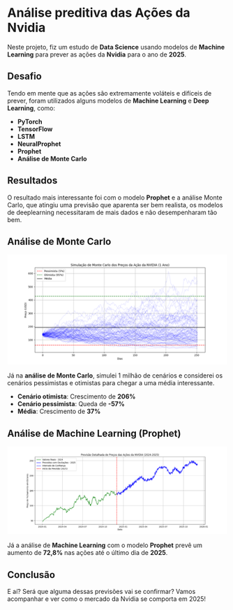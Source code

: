# Análise preditiva das Ações da Nvidia

Neste projeto, fiz um estudo de **Data Science** usando modelos de **Machine Learning** para prever as ações da **Nvidia** para o ano de **2025**.



## Desafio

Tendo em mente que as ações são extremamente voláteis e difíceis de prever, foram utilizados alguns modelos de **Machine Learning** e **Deep Learning**, como:

- **PyTorch**
- **TensorFlow**
- **LSTM**
- **NeuralProphet**
- **Prophet**
- **Análise de Monte Carlo**



## Resultados

O resultado mais interessante foi com o modelo **Prophet** e a análise Monte Carlo, que atingiu uma previsão que aparenta ser bem realista, os modelos de deeplearning necessitaram de mais dados e não desempenharam tão bem.



## Análise de Monte Carlo

![Análise de Monte Carlo](foto_nvidia_monte_carlo_final.png)

Já na **análise de Monte Carlo**, simulei 1 milhão de cenários e considerei os cenários pessimistas e otimistas para chegar a uma média interessante.

- **Cenário otimista**: Crescimento de **206%**
- **Cenário pessimista**: Queda de **-57%**
- **Média**: Crescimento de **37%**



## Análise de Machine Learning (Prophet)

![Descrição da Imagem](foto_nvidia_forecasting_prophet_final.png)

Já a análise de **Machine Learning** com o modelo **Prophet** prevê um aumento de **72,8%** nas ações até o último dia de **2025**.



## Conclusão

E aí? Será que alguma dessas previsões vai se confirmar? Vamos acompanhar e ver como o mercado da Nvidia se comporta em 2025!
